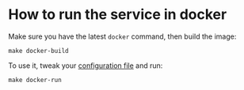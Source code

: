 # How to run the service in docker

Make sure you have the latest `docker` command, then build the image:

    make docker-build


To use it, tweak your [configuration file](./CONFIG.md) and run:

    make docker-run

